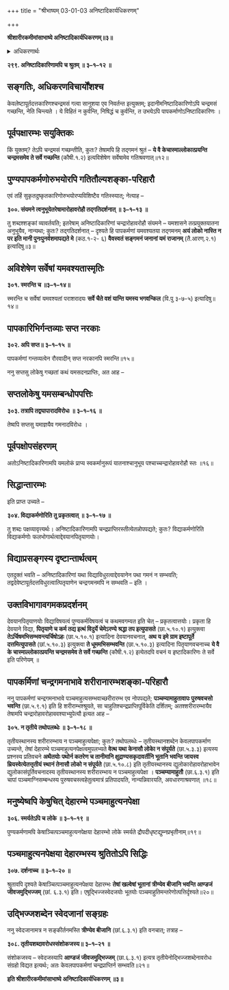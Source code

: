 +++
title = "श्रीभाष्यम् 03-01-03 अनिष्टादिकार्यधिकरणम्"

+++


**श्रीशारीरकमीमांसाभाष्ये अनिष्टादिकार्यधिकरणम्॥३॥**

<details><summary>अधिकरणार्थः</summary>

केवलपापकारिणां चन्द्रारोहावरोहौ विनैव गतागती
</details>

**२९९. अनिष्टादिकारिणामपि च श्रुतम् ॥ ३–१–१२ ॥**

## सङ्गतिः, अधिकरणविचार्योंशश्च

केवलेष्टापूर्तदत्तकारिणश्चन्द्रमसं गत्वा सानुशया एव निवर्तन्त इत्युक्तम्; इदानीमनिष्टादिकारिणोऽपि चन्द्रमसं गच्छन्ति, नेति चिन्त्यते । ये विहितं न कुर्वन्ति, निषिद्धं च कुर्वन्ति, त उभयेऽपि पापकर्माणोऽनिष्टादिकारिणः ।

## पूर्वपक्षारम्भः सयुक्तिकः

किं युक्तम्? तेऽपि चन्द्रमसं गच्छन्तीति, कुतः? तेषामपि हि तद्गमनं श्रुतं – **ये वै केचास्माल्लोकात्प्रयन्ति चन्द्रमसमेव ते सर्वे गच्छन्ति** (कौषी.१.२) इत्यविशेषेण सर्वेषामेव गतिश्रवणात्॥१२॥

## पुण्यपापकर्मणोरुभयोरपि गतितौल्यशङ्का-परिहारौ

एवं तर्हि सुकृतदुष्कृतकारिणोरुभयोरप्यविशिष्टैव गतिस्स्यात्; नेत्याह –

**३००. संयमने त्वनुभूयेतरेषामारोहावरोहौ तद्गतिदर्शनात् ॥ ३–१–१३ ॥**

तु शब्दश्शङ्कां व्यावर्तयति; इतरेषाम् अनिष्टादिकारिणां चन्द्रारोहावरोहौ संयमने – यमशासने तत्प्रयुक्तयातना अनुभूयैव, नान्यथा; कुतः? तद्गतिदर्शनात् – दृश्यते हि पापकर्मणां यमवश्यतया तद्गमनम् **अयं लोको नास्ति न पर इति मानी पुनःपुनर्वशमापद्यते मे** (कठ.१-२- ६) **वैवस्वतं सङ्गमनं जनानां यमं राजानम्** (तै.आरण्.२.१) इत्यादिषु॥३॥

## अविशेषेण सर्वेषां यमवश्यतास्मृतिः

**३०१. स्मरन्ति च ॥३–१–१४॥**

स्मरन्ति च सर्वेषां यमवश्यतां पराशरादयः **सर्वे चैते वशं यान्ति यमस्य भगवन्किल** (वि.पु ३-७-५) इत्यादिषु॥१४॥

## पापकारिभिर्गन्तव्याः सप्त नरकाः

**३०२. अपि सप्त॥ ३–१–१५ ॥**

पापकर्मणां गन्तव्यत्वेन रौरवादीन् सप्त नरकानपि स्मरन्ति॥१५॥

ननु सप्तसु लोकेषु गच्छतां कथं यमसदनप्राप्तिः, अत आह –

## सप्तलोकेषु यमसम्बन्धोपपत्तिः

**३०३. तत्रापि तद्व्यापारादविरोधः ॥ ३–१–१६ ॥**

तेष्वपि सप्तसु यमाज्ञयैव गमनादविरोधः ।

## पूर्वपक्षोपसंहरणम्

अतोऽनिष्टादिकारिणामपि यमलोकं प्राप्य स्वकर्मानुरूपं यातनाश्चानुभूय पश्चाच्चन्द्रारोहावरोहौ स्तः ॥१६॥

## सिद्धान्तारम्भः

इति प्राप्त उच्यते –

**३०४. विद्याकर्मणोरिति तु प्रकृतत्वात् ॥ ३–१–१७ ॥**

तु शब्दः पक्षव्यावृत्त्यर्थः। अनिष्टादिकारिणामपि चन्द्रप्राप्तिरस्तीत्येतन्नोपपद्यते; कुतः? विद्याकर्मणोरिति विद्याकर्मणोः फलभोगार्थत्वाद्देवयानपितृयाणयोः।

## विद्याप्रसङ्गस्य दृष्टान्तार्थत्वम्

एतदुक्तं भवति – अनिष्टादिकारिणां यथा विद्याविधुरत्वाद्देवयानेन पथा गमनं न सम्भवति; तद्वदेवेष्टापूर्तदत्तविधुरत्वात्पितृयाणेन चन्द्रगमनमपि न सम्भवति – इति ।

## उक्तविभागावगमकप्रदर्शनम्

देवयानपितृयाणयोः विद्याविषयत्वं पुण्यकर्मविषयत्वं च कथमवगम्यत इति चेत् – प्रकृतत्वात्तयोः। प्रकृता हि देवयाने विद्या, **पितृयाणे च कर्म तद्य इत्थं विदुर्ये चेमेऽरण्ये श्रद्धा तप इत्युपासते** (छा.५.१०.१) इत्युक्त्वा
**तेऽर्चिषमभिसम्भवन्त्यर्चिषोऽहः** (छा.५.१०.१) इत्यादिना देवयानवचनात्,
**अथ य इमे ग्राम इष्टापूर्ते दत्तमित्युपासते** (छां.५.१०.३) इत्युक्त्वा **ते धूममभिसम्भवन्ति** (छा.५.१०.३) इत्यादिना पितृयाणवचनाच्च **ये वै के चास्माल्लोकात्प्रयन्ति चन्द्रमसमेव ते सर्वे गच्छन्ति** (कौषी.१.२) इत्येतदपि वचनं य इष्टादिकारिणः ते सर्वे इति परिणेयम् ॥

## पापकर्मिणां चन्द्रगमनाभावे शरीरानारम्भशङ्का-परिहारौ

ननु पापकर्मणां चन्द्रगमनाभावे पञ्चमाहुत्यसम्भवाच्छरीरारम्भ एव नोपपद्यते; **पञ्चम्यामाहुतावापः पुरुषवचसो भवन्ति** (छा.५.९.१) इति हि शरीराम्भश्श्रूयते, सा चाहुतिश्चन्द्रप्राप्तिपूर्विकेति दर्शितम्; अतश्शरीरारम्भायैव तेषामपि चन्द्रारोहावरोहाववश्याभ्युपेत्यौ इत्यत आह –

**३०५. न तृतीये तथोपलब्धेः ॥ ३–१–१८ ॥**

तृतीयस्थानस्य शरीरारम्भाय न पञ्चमाहुत्यपेक्षा; कुतः? तथोपलब्धेः – तृतीयस्थानशब्देन केवलपापकर्माण उच्यन्ते, तेषां देहारम्भे पञ्चमाहुत्यनपेक्षत्वमुपलभ्यते **वेत्थ यथा केनासौ लोकाे न संपूर्यते** (छा.५.३.३) इत्यस्य प्रश्नस्य प्रतिवचने **अथैतयोः पथोर्न कतरेण च तानीमानि क्षुद्राण्यसकृदावर्तीनि भूतानि भवन्ति जायस्व म्रियस्वेत्येतत्तृतीयं स्थानं तेनासौ लोको न संपूर्यते** (छा.५.१०.८) इति तृतीयस्थानस्य द्युलोकारोहावरोहाभावेन द्युलोकासंपूर्तिवचनादस्य तृतीयस्थानस्य शरीरारम्भाय न पञ्चमाहुत्यपेक्षा । **पञ्चम्यामाहुतौ** (छा.६.३.१) इति चापां पञ्चमाग्निसम्बन्धस्य पुरुषवचस्त्वहेतुत्वमात्रं प्रतिपादयति, नान्यन्निवारयति, अवधारणाश्रवणात् ॥१८॥

## मनुष्येष्वपि केषुचित् देहारम्भे पञ्चमाहुत्यनपेक्षा

**३०६. स्मर्यतेऽपि च लोके ॥ ३–१–१९ ॥**

पुण्यकर्मणामपि केषाञ्चित्पञ्चमाहुत्यनपेक्षया देहारम्भो लोके स्मर्यते द्रौपदीधृष्टद्युम्नप्रभृतीनाम्॥१९॥

## पञ्चमाहुत्यनपेक्षया देहारम्भस्य श्रुतितोऽपि सिद्धिः

**३०७. दर्शनाच्च ॥ ३–१–२० ॥**

श्रुतावपि दृश्यते केषाञ्चित्पञ्चमाहुत्यनपेक्षया देहारम्भः **तेषां खल्वेषां भूतानां त्रीण्येव बीजानि भवन्ति आण्डजं जीवजमुद्भिज्जम्** (छां. ६.३.१) इति। एषूद्भिज्जस्वेदजयोः भूतयोः पञ्चमाहुतिमन्तरेणोत्पत्तिर्दृश्यते॥२०॥

## उद्भिज्जशब्देन स्वेदजानां सङ्ग्रहः

ननु स्वेदजानामत्र न सङ्कीर्तनमस्ति **त्रीण्येव बीजानि** (छां.६.३.१) इति वनचात्; तत्राह –

**३०८. तृतीयशब्दावरोधस्संशोकजस्य॥ ३–१–२१ ॥**

संशोकजस्य – स्वेदजस्यापि **आण्डजं जीवजमुद्भिज्जम्** (छा.६.३.१) इत्यत्र तृतीयेनोद्भिज्जशब्देनावरोधः संग्रहो विद्यत इत्यर्थः; अतः केवलपापकर्मणां चन्द्रप्राप्तिर्न सम्भवति॥२१॥

**इति श्रीशारीरकमीमांसाभाष्ये अनिष्टादिकार्यधिकरणम् ॥३॥**


